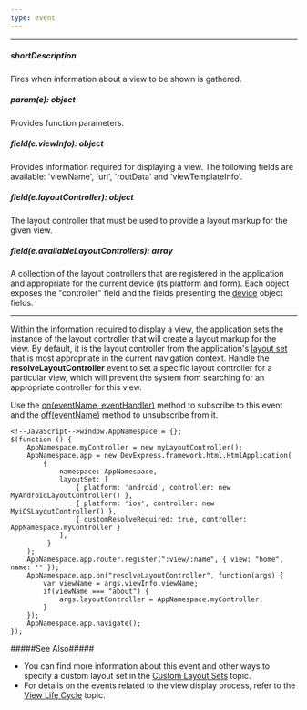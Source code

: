```yaml
---
type: event
---
```

---
##### shortDescription
Fires when information about a view to be shown is gathered.

##### param(e): object
Provides function parameters.

##### field(e.viewInfo): object
Provides information required for displaying a view. The following fields are available: 'viewName', 'uri', 'routData' and 'viewTemplateInfo'.

##### field(e.layoutController): object
The layout controller that must be used to provide a layout markup for the given view.

##### field(e.availableLayoutControllers): array
A collection of the layout controllers that are registered in the application and appropriate for the current device (its platform and form). Each object exposes the "controller" field and the fields presenting the <a href="/Documentation/16_1/ApiReference/Common/Object_Structures/device/">device</a> object fields.

---
Within the information required to display a view, the application sets the instance of the layout controller that will create a layout markup for the view. By default, it is the layout controller from the application's [layout set](/api-reference/40%20SPA%20Framework/HtmlApplication/1%20Configuration/layoutSet.md '/Documentation/ApiReference/SPA_Framework/HtmlApplication/Configuration/#layoutSet') that is most appropriate in the current navigation context. Handle the **resolveLayoutController** event to set a specific layout controller for a particular view, which will prevent the system from searching for an appropriate controller for this view.
 
Use the [on(eventName, eventHandler)](/api-reference/10%20UI%20Widgets/EventsMixin/3%20Methods/on(eventName_eventHandler).md '/Documentation/ApiReference/SPA_Framework/ViewCache/Methods/#oneventName_eventHandler') method to subscribe to this event and the [off(eventName)](/api-reference/10%20UI%20Widgets/EventsMixin/3%20Methods/off(eventName).md '/Documentation/ApiReference/SPA_Framework/ViewCache/Methods/#offeventName') method to unsubscribe from it.

<!---->

    <!--JavaScript-->window.AppNamespace = {};
    $(function () {
        AppNamespace.myController = new myLayoutController();     
        AppNamespace.app = new DevExpress.framework.html.HtmlApplication(
            {
                namespace: AppNamespace,
                layoutSet: [
                    { platform: 'android', controller: new MyAndroidLayoutController() },
                    { platform: 'ios', controller: new MyiOSLayoutController() },
                    { customResolveRequired: true, controller: AppNamespace.myController }
                ],
             }
        );
        AppNamespace.app.router.register(":view/:name", { view: "home", name: '' });
        AppNamespace.app.on("resolveLayoutController", function(args) {
            var viewName = args.viewInfo.viewName;
            if(viewName === "about") {
                args.layoutController = AppNamespace.myController;
            }
        });
        AppNamespace.app.navigate();
    });

#####See Also#####
- You can find more information about this event and other ways to specify a custom layout set in the [Custom Layout Sets](Documentation/Howto/SPA_Framework/Built-in_Layouts#Custom_Layout_Sets) topic.
- For details on the events related to the view display process, refer to the [View Life Cycle](Documentation/Howto/SPA_Framework/Views_and_Layouts#View_Life_Cycle) topic.